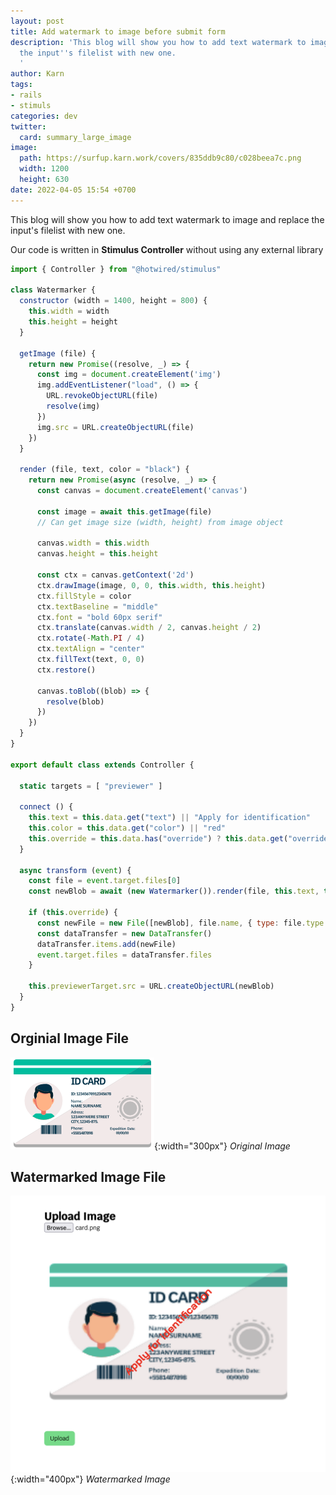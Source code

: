 ```yaml
---
layout: post
title: Add watermark to image before submit form
description: 'This blog will show you how to add text watermark to image and replace
  the input''s filelist with new one.
  '
author: Karn
tags:
- rails
- stimuls
categories: dev
twitter:
  card: summary_large_image
image:
  path: https://surfup.karn.work/covers/835ddb9c80/c028beea7c.png
  width: 1200
  height: 630
date: 2022-04-05 15:54 +0700
---
```

This blog will show you how to add text watermark to image and replace the input's filelist with new one.

Our code is written in **Stimulus Controller** without using any external library

```javascript
import { Controller } from "@hotwired/stimulus"

class Watermarker {
  constructor (width = 1400, height = 800) {
    this.width = width
    this.height = height
  }

  getImage (file) {
    return new Promise((resolve, _) => {
      const img = document.createElement('img')
      img.addEventListener("load", () => {
        URL.revokeObjectURL(file)
        resolve(img)
      })
      img.src = URL.createObjectURL(file)
    })
  }

  render (file, text, color = "black") {
    return new Promise(async (resolve, _) => {
      const canvas = document.createElement('canvas')
    
      const image = await this.getImage(file)
      // Can get image size (width, height) from image object

      canvas.width = this.width
      canvas.height = this.height
  
      const ctx = canvas.getContext('2d')
      ctx.drawImage(image, 0, 0, this.width, this.height)
      ctx.fillStyle = color
      ctx.textBaseline = "middle"
      ctx.font = "bold 60px serif"
      ctx.translate(canvas.width / 2, canvas.height / 2)
      ctx.rotate(-Math.PI / 4)
      ctx.textAlign = "center"
      ctx.fillText(text, 0, 0)
      ctx.restore()

      canvas.toBlob((blob) => {
        resolve(blob)
      })
    })
  }
}

export default class extends Controller {

  static targets = [ "previewer" ]

  connect () {
    this.text = this.data.get("text") || "Apply for identification"
    this.color = this.data.get("color") || "red"
    this.override = this.data.has("override") ? this.data.get("override") === "true" : false
  }
  
  async transform (event) {
    const file = event.target.files[0]
    const newBlob = await (new Watermarker()).render(file, this.text, this.color)

    if (this.override) {
      const newFile = new File([newBlob], file.name, { type: file.type })
      const dataTransfer = new DataTransfer()
      dataTransfer.items.add(newFile)
      event.target.files = dataTransfer.files
    }
    
    this.previewerTarget.src = URL.createObjectURL(newBlob)
  }
}
```

## Orginial Image File

![](/assets/images/posts/2022/add-watermark-to-image-before-submit-form/card.png){:width="300px"}
*Original Image*

## Watermarked Image File

![](/assets/images/posts/2022/add-watermark-to-image-before-submit-form/card_with_watermark.png){:width="400px"}
*Watermarked Image*